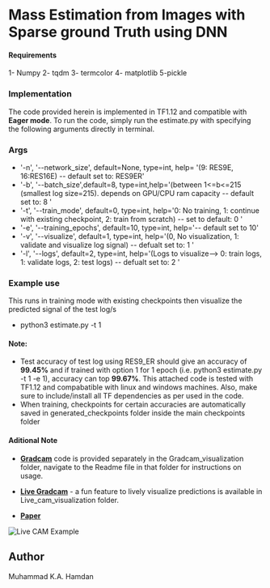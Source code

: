 
# Mass Estimation from Images with Sparse ground Truth using DNN
#### Requirements
1- Numpy 2- tqdm 3- termcolor 4- matplotlib 5-pickle

### Implementation
The code provided herein is implemented in TF1.12 and compatible with **Eager mode**.
To run the code, simply run the estimate.py with specifying the following arguments directly in terminal.

### Args
* '-n', '--network_size', default=None, type=int, help= '(9: RES9E, 16:RES16E) -- default set to: RES9ER'
* '-b', '--batch_size',default=8, type=int,help='(between 1<=b<=215 (smallest log size=215). depends on GPU/CPU ram capacity -- default set to: 8 '
* '-t', '--train_mode', default=0, type=int, help='0: No training, 1: continue with existing checkpoint, 2: train from scratch) -- set to default: 0 '
* '-e', '--training_epochs', default=10, type=int, help='-- default set to 10'
* '-v', '--visualize', default=1, type=int, help='(0, No visualization, 1: validate and visualize log signal) -- defualt set to: 1 '
* '-l', '--logs', default=2, type=int, help='(Logs to visualize--> 0: train logs, 1: validate logs, 2: test logs) -- defualt set to: 2 '

### Example use  
This runs in training mode with existing checkpoints then visualize the predicted signal of the test log/s
 - python3 estimate.py -t 1


#### Note:
* Test accuracy of test log using RES9_ER should give an accuracy of **99.45%** and if trained with option 1 for 1 epoch (i.e. python3 estimate.py -t 1 -e 1), accuracy can top **99.67%**. This attached code is tested with TF1.12 and compabatible with linux and windows machines. Also, make sure to include/install all TF dependencies as per used in the code.
* When training, checkpoints for certain accuracies are automatically saved in generated_checkpoints folder inside the main checkpoints folder

#### Aditional Note
* [**Gradcam**](Gradcam_visualization/) code is provided separately in the Gradcam_visualization folder, navigate to the Readme file in that folder for instructions on usage.
* [**Live Gradcam**](Live_cam_visualization/) - a fun feature to lively visualize predictions is available in Live_cam_visualization folder.

* [**Paper**](https://ieeexplore.ieee.org/document/8999194) 


![*Live CAM Example*](example_live_cam.gif)
## Author
Muhammad K.A. Hamdan
